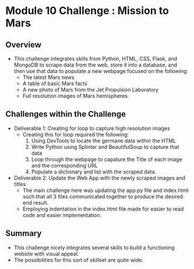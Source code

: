 # Module 10 Challenge : Mission to Mars

## Overview

- This challenge integrates skills from Python, HTML, CSS, Flask, and MongoDB to scrape data from the web, store it into a database, and then use that data to populate a new webpage focused on the following:
    - The latest Mars news
    - A table of basic Mars facts
    - A new photo of Mars from the Jet Propulsion Laboratory
    - Full resolution images of Mars hemispheres. 

## Challenges within the Challenge

- Deliverable 1: Creating for loop to capture high resolution images
    - Creating this for loop required the following: 
        1. Using DevTools to locate the germane data within the HTML
        2. Write Python using Splinter and BeautifulSoup to capture that data
        3. Loop through the webpage to capature the Title of each image and the corresponding URL
        4. Populate a dictionary and list with the scraped data.
- Deliverable 2: Update the Web App with the newly scraped images and titles
    - The main challenge here was updating the app.py file and index.html such that all 3 files communicated together to produce the desired end result. 
    - Employing indentation in the index.html file made for easier to read code and easier implementation.

## Summary

- This challenge nicely integrates several skills to build a functioning website with visual appeal. 
- The possibilities for this sort of skillset are quite wide.